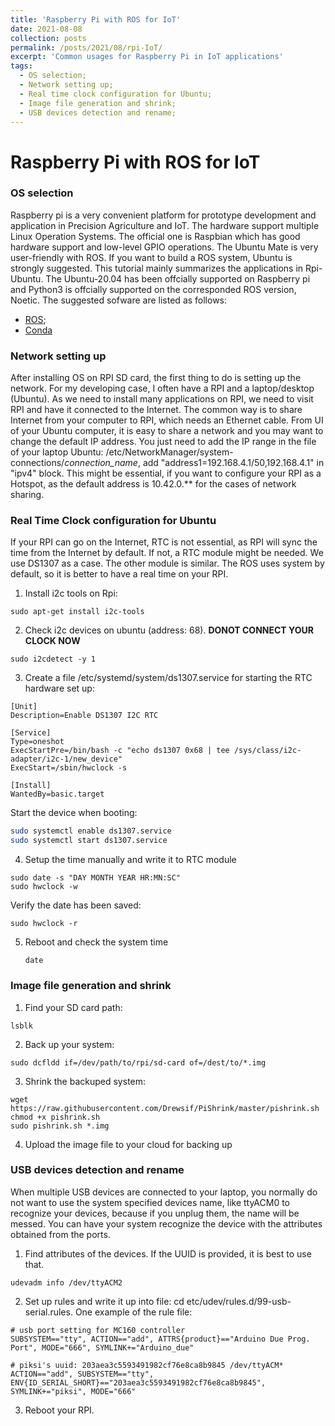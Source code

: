 ```yaml
---
title: 'Raspberry Pi with ROS for IoT'
date: 2021-08-08
collection: posts
permalink: /posts/2021/08/rpi-IoT/
excerpt: 'Common usages for Raspberry Pi in IoT applications'
tags:
  - OS selection;
  - Network setting up;
  - Real time clock configuration for Ubuntu;
  - Image file generation and shrink;
  - USB devices detection and rename;
---
```




Raspberry Pi with ROS for IoT
==============================

### OS selection

Raspberry pi is a very convenient platform for prototype development and application in Precision Agriculture and IoT. The hardware support multiple Linux Operation Systems. The official one is Raspbian which has good hardware support and low-level GPIO operations. The Ubuntu Mate is very user-friendly with ROS. If you want to build a ROS system, Ubuntu is strongly suggested. This tutorial mainly summarizes the applications in Rpi-Ubuntu. The Ubuntu-20.04 has been offcially supported on Raspberry pi and Python3 is offcially supported on the corresponded ROS version, Noetic. The suggested sofware are listed as follows:

- [ROS](http://wiki.ros.org/noetic/Installation/Ubuntu);
- [Conda](https://github.com/Archiconda/build-tools/releases/download/0.2.3/Archiconda3-0.2.3-Linux-aarch64.sh)

### Network setting up
After installing OS on RPI SD card, the first thing to do is setting up the network. For my developing case, I often have a RPI and a laptop/desktop (Ubuntu). As we need to install many applications on RPI, we need to visit RPI and have it connected to the Internet. The common way is to share Internet from your computer to RPI, which needs an Ethernet cable.
From UI of your Ubuntu computer, it is easy to share a network and you may want to change the default IP address. You just need to add the IP range in the file of your laptop Ubuntu: /etc/NetworkManager/system-connections/*connection_name*, add "address1=192.168.4.1/50,192.168.4.1" in "ipv4" block. This might be essential, if you want to configure your RPI as a Hotspot, as the default address is 10.42.0.** for the cases of network sharing.

### Real Time Clock configuration for Ubuntu 
If your RPI can go on the Internet, RTC is not essential, as RPI will sync the time from the Internet by default. If not, a RTC module might be needed. We use DS1307 as a case. The other module is similar. The ROS uses system by default, so it is better to have a real time on your RPI.

1. Install i2c tools on Rpi:
  ```
  sudo apt-get install i2c-tools
  ```
2. Check i2c devices on ubuntu (address: 68). **DONOT CONNECT YOUR CLOCK NOW**
  ```
  sudo i2cdetect -y 1
  ```
3. Create a file /etc/systemd/system/ds1307.service for starting the RTC hardware set up:

  ```
  [Unit]
  Description=Enable DS1307 I2C RTC

  [Service]
  Type=oneshot
  ExecStartPre=/bin/bash -c "echo ds1307 0x68 | tee /sys/class/i2c-adapter/i2c-1/new_device"
  ExecStart=/sbin/hwclock -s

  [Install]
  WantedBy=basic.target
  ```

  Start the device when booting:

  ```bash
  sudo systemctl enable ds1307.service
  sudo systemctl start ds1307.service
  ```


4. Setup the time manually and write it to RTC module
  ```
  sudo date -s "DAY MONTH YEAR HR:MN:SC"
  sudo hwclock -w
  ```
Verify the date has been saved: 
  ```
  sudo hwclock -r
  ```

5. Reboot and check the system time
    ```
    date
    ```

### Image file generation and shrink

1. Find your SD card path:
  ```
  lsblk
  ```
2. Back up your system:
  ```
  sudo dcfldd if=/dev/path/to/rpi/sd-card of=/dest/to/*.img
  ```
3. Shrink the backuped system:
  ```
  wget https://raw.githubusercontent.com/Drewsif/PiShrink/master/pishrink.sh
  chmod +x pishrink.sh
  sudo pishrink.sh *.img
  ```
4. Upload the image file to your cloud for backing up

### USB devices detection and rename
When multiple USB devices are connected to your laptop, you normally do not want to use the system specified devices name, like ttyACM0 to recognize your devices, because if you unplug them, the name will be messed. You can have your system recognize the device with the attributes obtained from the ports.

1. Find attributes of the devices. If the UUID is provided, it is best to use that.
  ```
  udevadm info /dev/ttyACM2
  ```
2. Set up rules and write it up into file: cd etc/udev/rules.d/99-usb-serial.rules. One example of the rule file:

  ```
  # usb port setting for MC160 controller
  SUBSYSTEM=="tty", ACTION=="add", ATTRS{product}=="Arduino Due Prog. Port", MODE="666", SYMLINK+="Arduino_due"

  # piksi's uuid: 203aea3c5593491982cf76e8ca8b9845 /dev/ttyACM*
  ACTION=="add", SUBSYSTEM=="tty", ENV{ID_SERIAL_SHORT}=="203aea3c5593491982cf76e8ca8b9845", SYMLINK+="piksi", MODE="666"
  ```
3. Reboot your RPI.